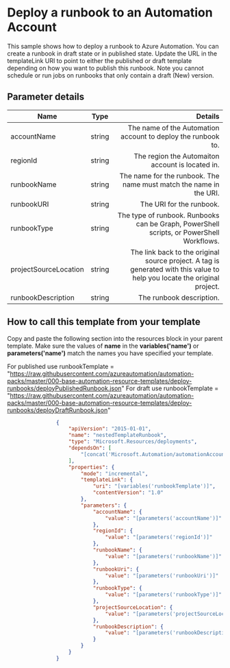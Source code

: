# Deploy a runbook to an Automation Account

This sample shows how to deploy a runbook to Azure Automation.   You can create a runbook in draft state or in published state.   Update the URL in the templateLink URI to point to either the published or draft template depending on how
you want to publish this runbook.  Note you cannot schedule or run jobs on runbooks that only contain a draft (New) version.  


## Parameter details 

| Name          			| Type          | Details 																													|
| ------------- 			|:-------------:| ---------------------------------------------------------------------------------:										|
| accountName   			| string 		| The name of the Automation account to deploy the runbook to. 																|
| regionId					| string 		| The region the Automaiton account is located in. 																			|
| runbookName   			| string 		| The name for the runbook. The name must match the name in the URI. 														|
| runbookURI   				| string 		| The URI for the runbook. 																									|
| runbookType				| string      	| The type of runbook.  Runbooks can be Graph, PowerShell scripts, or PowerShell Workflows.									|
| projectSourceLocation	 	| string	    | The link back to the original source project.  A tag is generated with this value to help you locate the original project.|
| runbookDescription		| string	    | The runbook description.																									|

## How to call this template from your template

Copy and paste the following section into the resources block in your parent template.  Make sure the values of **name** in the **variables('name')** or **parameters('name')** match the names you have specified your template.  

For published use runbookTemplate = "https://raw.githubusercontent.com/azureautomation/automation-packs/master/000-base-automation-resource-templates/deploy-runbooks/deployPublishedRunbook.json"
For draft use runbookTemplate = "https://raw.githubusercontent.com/azureautomation/automation-packs/master/000-base-automation-resource-templates/deploy-runbooks/deployDraftRunbook.json"


```json
                {
                    "apiVersion": "2015-01-01",
                    "name": "nestedTemplateRunbook",
                    "type": "Microsoft.Resources/deployments",
                    "dependsOn": [
                        "[concat('Microsoft.Automation/automationAccounts/', parameters('accountName'))]"
                    ],
                    "properties": {
                        "mode": "incremental",
                        "templateLink": {
                            "uri": "[variables('runbookTemplate')]",
                            "contentVersion": "1.0"
                        },
                        "parameters": {
                            "accountName": {
                                "value": "[parameters('accountName')]"
                            },
							"regionId": {
                                "value": "[parameters('regionId')]"
                            },
                            "runbookName": {
                                "value": "[parameters('runbookName')]"
                            },
							"runbookUri": {
                                "value": "[parameters('runbookUri')]"
                            },                            
							"runbookType": {
                                "value": "[parameters('runbookType')]"
                            },
							"projectSourceLocation": {
                                "value": "[parameters('projectSourceLocation')]"
                            },
							"runbookDescription": {
                                "value": "[parameters('runbookDescription')]"
                            }
                        }
                    }
                }

```